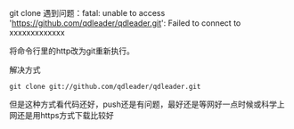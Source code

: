 
git clone 遇到问题：fatal: unable to access 'https://github.com/qdleader/qdleader.git': Failed to connect to xxxxxxxxxxxxx



将命令行里的http改为git重新执行。



解决方式

```
git clone git://github.com/qdleader/qdleader.git
```


但是这种方式看代码还好，push还是有问题，最好还是等网好一点时候或科学上网还是用https方式下载比较好